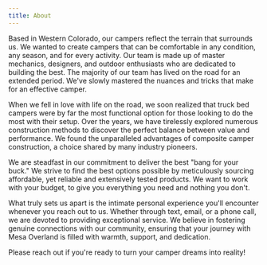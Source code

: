 ```yaml
---
title: About
---
```

Based in Western Colorado, our campers reflect the terrain that surrounds us. We wanted to create campers that can be comfortable in any condition, any season, and for every activity. Our team is made up of master mechanics, designers, and outdoor enthusiasts who are dedicated to building the best.
The majority of our team has lived on the road for an extended period. We've slowly mastered the nuances and tricks that make for an effective camper. 

When we fell in love with life on the road, we soon realized that truck bed campers were by far the most functional option for those looking to do the most with their setup. Over the years, we have tirelessly explored numerous construction methods to discover the perfect balance between value and performance. We found the unparalleled advantages of composite camper construction, a choice shared by many industry pioneers. 


We are steadfast in our commitment to deliver the best "bang for your buck." We strive to find the best options possible by meticulously sourcing affordable, yet reliable and extensively tested products. We want to work with your budget, to give you everything you need and nothing you don't.


What truly sets us apart is the intimate personal experience you'll encounter whenever you reach out to us. Whether through text, email, or a phone call, we are devoted to providing exceptional service. We believe in fostering genuine connections with our community, ensuring that your journey with Mesa Overland is filled with warmth, support, and dedication.


P﻿lease reach out if you're ready to turn your camper dreams into reality!